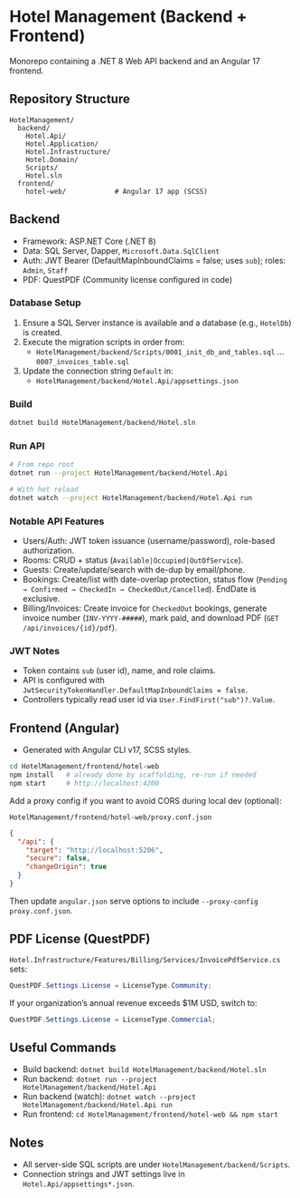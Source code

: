 # Hotel Management (Backend + Frontend)

Monorepo containing a .NET 8 Web API backend and an Angular 17 frontend.

## Repository Structure

```
HotelManagement/
  backend/
    Hotel.Api/
    Hotel.Application/
    Hotel.Infrastructure/
    Hotel.Domain/
    Scripts/
    Hotel.sln
  frontend/
    hotel-web/            # Angular 17 app (SCSS)
```

## Backend

- Framework: ASP.NET Core (.NET 8)
- Data: SQL Server, Dapper, `Microsoft.Data.SqlClient`
- Auth: JWT Bearer (DefaultMapInboundClaims = false; uses `sub`); roles: `Admin`, `Staff`
- PDF: QuestPDF (Community license configured in code)

### Database Setup
1) Ensure a SQL Server instance is available and a database (e.g., `HotelDb`) is created.
2) Execute the migration scripts in order from:
   - `HotelManagement/backend/Scripts/0001_init_db_and_tables.sql` … `0007_invoices_table.sql`
3) Update the connection string `Default` in:
   - `HotelManagement/backend/Hotel.Api/appsettings.json`

### Build

```bash
dotnet build HotelManagement/backend/Hotel.sln
```

### Run API

```bash
# From repo root
dotnet run --project HotelManagement/backend/Hotel.Api

# With hot reload
dotnet watch --project HotelManagement/backend/Hotel.Api run
```

### Notable API Features

- Users/Auth: JWT token issuance (username/password), role-based authorization.
- Rooms: CRUD + status (`Available|Occupied|OutOfService`).
- Guests: Create/update/search with de-dup by email/phone.
- Bookings: Create/list with date-overlap protection, status flow
  (`Pending → Confirmed → CheckedIn → CheckedOut/Cancelled`). EndDate is exclusive.
- Billing/Invoices: Create invoice for `CheckedOut` bookings, generate invoice number
  (`INV-YYYY-#####`), mark paid, and download PDF (`GET /api/invoices/{id}/pdf`).

### JWT Notes

- Token contains `sub` (user id), name, and role claims.
- API is configured with `JwtSecurityTokenHandler.DefaultMapInboundClaims = false`.
- Controllers typically read user id via `User.FindFirst("sub")?.Value`.

## Frontend (Angular)

- Generated with Angular CLI v17, SCSS styles.

```bash
cd HotelManagement/frontend/hotel-web
npm install   # already done by scaffolding, re-run if needed
npm start     # http://localhost:4200
```

Add a proxy config if you want to avoid CORS during local dev (optional):

`HotelManagement/frontend/hotel-web/proxy.conf.json`
```json
{
  "/api": {
    "target": "http://localhost:5206",
    "secure": false,
    "changeOrigin": true
  }
}
```

Then update `angular.json` serve options to include `--proxy-config proxy.conf.json`.

## PDF License (QuestPDF)

`Hotel.Infrastructure/Features/Billing/Services/InvoicePdfService.cs` sets:

```csharp
QuestPDF.Settings.License = LicenseType.Community;
```

If your organization’s annual revenue exceeds $1M USD, switch to:

```csharp
QuestPDF.Settings.License = LicenseType.Commercial;
```

## Useful Commands

- Build backend: `dotnet build HotelManagement/backend/Hotel.sln`
- Run backend: `dotnet run --project HotelManagement/backend/Hotel.Api`
- Run backend (watch): `dotnet watch --project HotelManagement/backend/Hotel.Api run`
- Run frontend: `cd HotelManagement/frontend/hotel-web && npm start`

## Notes

- All server-side SQL scripts are under `HotelManagement/backend/Scripts`.
- Connection strings and JWT settings live in `Hotel.Api/appsettings*.json`.
